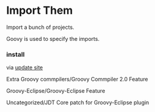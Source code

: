 Import Them
==========


Import a bunch of projects.

Goovy is used to specify the imports.


### install 

via [update site](http://baloise.github.io/importthem/updatesite/) 

Extra Groovy commpilers/Groovy Commpiler 2.0 Feature 

Groovy-Eclipse/Groovy-Eclipse Feature

Uncategorized/JDT Core patch for Groovy-Eclipse plugin
